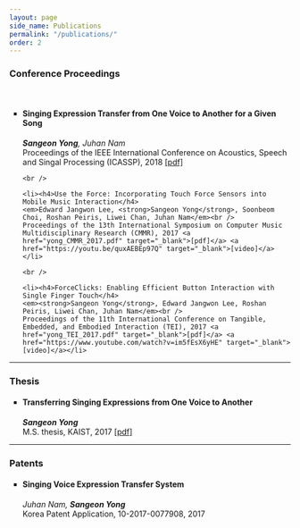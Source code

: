 ```yaml
---
layout: page
side_name: Publications
permalink: "/publications/"
order: 2
---
```

<h3> Conference Proceedings </h3><br />
<ul type="square">
	<li><h4>Singing Expression Transfer from One Voice to Another for a Given Song</h4>
	<em><strong>Sangeon Yong</strong>, Juhan Nam</em><br />
	Proceedings of the IEEE International Conference on Acoustics, Speech and Singal Processing (ICASSP), 2018 <a href="yong_ICASSP_2018.pdf" target="_blank">[pdf]</a> <!--<a href="">[demo]</a>-->
	</li>

	<br />

	<li><h4>Use the Force: Incorporating Touch Force Sensors into Mobile Music Interaction</h4>
	<em>Edward Jangwon Lee, <strong>Sangeon Yong</strong>, Soonbeom Choi, Roshan Peiris, Liwei Chan, Juhan Nam</em><br />
	Proceedings of the 13th International Symposium on Computer Music Multidisciplinary Research (CMMR), 2017 <a href="yong_CMMR_2017.pdf" target="_blank">[pdf]</a> <a href="https://youtu.be/quxAEBEp97Q" target="_blank">[video]</a></li>

	<br />

	<li><h4>ForceClicks: Enabling Efficient Button Interaction with Single Finger Touch</h4>
	<em><strong>Sangeon Yong</strong>, Edward Jangwon Lee, Roshan Peiris, Liwei Chan, Juhan Nam</em><br />
	Proceedings of the 11th International Conference on Tangible, Embedded, and Embodied Interaction (TEI), 2017 <a href="yong_TEI_2017.pdf" target="_blank">[pdf]</a> <a href="https://www.youtube.com/watch?v=im5fEsX6yHE" target="_blank">[video]</a></li>
</ul>

<hr>

<h3> Thesis </h3>
<ul type="square">
	<li><h4>Transferring Singing Expressions from One Voice to Another</h4>
	<em><strong>Sangeon Yong</strong></em><br />
	M.S. thesis, KAIST, 2017 <a href="master-thesis.pdf" target="_blank">[pdf]</a></li>
</ul>

<hr>

<h3> Patents </h3>
<ul type="square">
	<li><h4>Singing Voice Expression Transfer System</h4>
	<em>Juhan Nam, <strong>Sangeon Yong</strong></em><br />
	Korea Patent Application, 10-2017-0077908, 2017</li>
</ul>